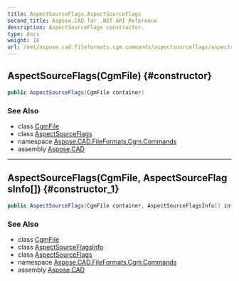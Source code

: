 ```yaml
---
title: AspectSourceFlags.AspectSourceFlags
second_title: Aspose.CAD for .NET API Reference
description: AspectSourceFlags constructor. 
type: docs
weight: 10
url: /net/aspose.cad.fileformats.cgm.commands/aspectsourceflags/aspectsourceflags/
---
```

## AspectSourceFlags(CgmFile) {#constructor}

```csharp
public AspectSourceFlags(CgmFile container)
```

### See Also

* class [CgmFile](../../../aspose.cad.fileformats.cgm/cgmfile/)
* class [AspectSourceFlags](../)
* namespace [Aspose.CAD.FileFormats.Cgm.Commands](../../aspectsourceflags/)
* assembly [Aspose.CAD](../../../)

---

## AspectSourceFlags(CgmFile, AspectSourceFlagsInfo[]) {#constructor_1}

```csharp
public AspectSourceFlags(CgmFile container, AspectSourceFlagsInfo[] infos)
```

### See Also

* class [CgmFile](../../../aspose.cad.fileformats.cgm/cgmfile/)
* class [AspectSourceFlagsInfo](../../aspectsourceflags.aspectsourceflagsinfo/)
* class [AspectSourceFlags](../)
* namespace [Aspose.CAD.FileFormats.Cgm.Commands](../../aspectsourceflags/)
* assembly [Aspose.CAD](../../../)


